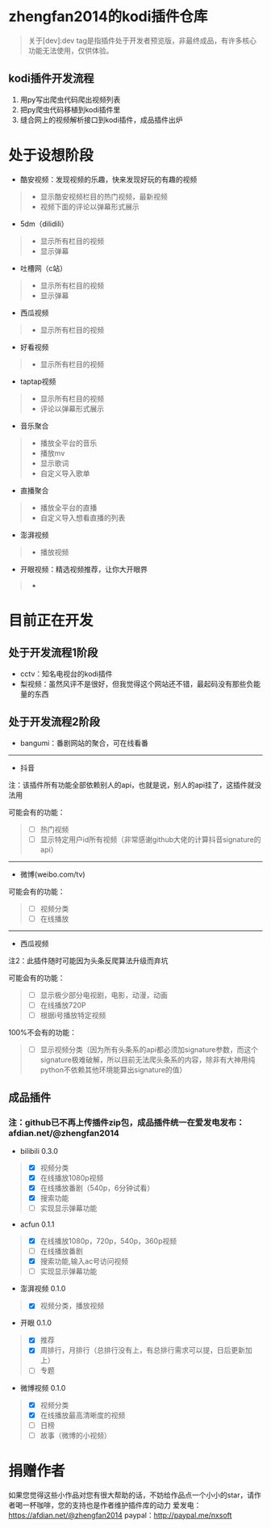 # zhengfan2014的kodi插件仓库


> 关于[dev]:dev tag是指插件处于开发者预览版，非最终成品，有许多核心功能无法使用，仅供体验。

## kodi插件开发流程

1. 用py写出爬虫代码爬出视频列表
2. 把py爬虫代码移植到kodi插件里
3. 缝合网上的视频解析接口到kodi插件，成品插件出炉

# 处于设想阶段
- 酷安视频：发现视频的乐趣，快来发现好玩的有趣的视频
> - 显示酷安视频栏目的热门视频，最新视频
> - 视频下面的评论以弹幕形式展示

- 5dm（dilidili）
> - 显示所有栏目的视频
> - 显示弹幕

- 吐槽网（c站）
> - 显示所有栏目的视频
> - 显示弹幕

- 西瓜视频
> - 显示所有栏目的视频

- 好看视频
> - 显示所有栏目的视频

- taptap视频
> - 显示所有栏目的视频
> - 评论以弹幕形式展示

- 音乐聚合
> - 播放全平台的音乐
> - 播放mv
> - 显示歌词
> - 自定义导入歌单

- 直播聚合
> - 播放全平台的直播
> - 自定义导入想看直播的列表

- 澎湃视频
> - 播放视频

- 开眼视频：精选视频推荐，让你大开眼界
> - 


# 目前正在开发
## 处于开发流程1阶段
- cctv：知名电视台的kodi插件
- 梨视频：虽然风评不是很好，但我觉得这个网站还不错，最起码没有那些负能量的东西
## 处于开发流程2阶段
- bangumi：番剧网站的聚合，可在线看番
---
- 抖音


注：该插件所有功能全部依赖别人的api，也就是说，别人的api挂了，这插件就没法用



可能会有的功能：
> - [ ] 热门视频
> - [ ] 显示特定用户id所有视频（非常感谢github大佬的计算抖音signature的api）

---
- 微博(weibo.com/tv)





可能会有的功能：
> - [ ] 视频分类
> - [ ] 在线播放

---
- 西瓜视频



注2：此插件随时可能因为头条反爬算法升级而弃坑


可能会有的功能：
> - [ ] 显示极少部分电视剧，电影，动漫，动画
> - [ ] 在线播放720P
> - [ ] 根据i号播放特定视频


100%不会有的功能：
> - [ ] 显示视频分类（因为所有头条系的api都必须加signature参数，而这个signature极难破解，所以目前无法爬头条系的内容，除非有大神用纯python不依赖其他环境能算出signature的值）


## 成品插件
### 注：github已不再上传插件zip包，成品插件统一在爱发电发布：afdian.net/@zhengfan2014
- bilibili 0.3.0
> - [x] 视频分类
> - [x] 在线播放1080p视频
> - [x] 在线播放番剧（540p，6分钟试看）
> - [x] 搜索功能
> - [ ] 实现显示弹幕功能

- acfun 0.1.1
> - [x] 在线播放1080p，720p，540p，360p视频
> - [ ] 在线播放番剧
> - [x] 搜索功能,输入ac号访问视频
> - [ ] 实现显示弹幕功能

- 澎湃视频 0.1.0
> - [x] 视频分类，播放视频

- 开眼 0.1.0
> - [x] 推荐
> - [x] 周排行，月排行（总排行没有上，有总排行需求可以提，日后更新加上）
> - [ ] 专题

- 微博视频 0.1.0
> - [x] 视频分类
> - [x] 在线播放最高清晰度的视频
> - [ ] 日榜
> - [ ] 故事（微博的小视频）

# 捐赠作者
如果您觉得这些小作品对您有很大帮助的话，不妨给作品点一个小小的star，请作者喝一杯咖啡，您的支持也是作者维护插件库的动力
爱发电：https://afdian.net/@zhengfan2014
paypal：http://paypal.me/nxsoft


